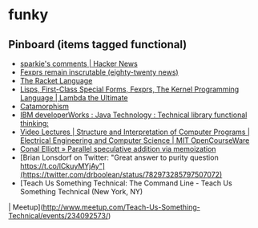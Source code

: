 # funky

## Pinboard (items tagged functional)
- [sparkie's comments | Hacker News](https://news.ycombinator.com/threads?id=sparkie)
- [Fexprs remain inscrutable (eighty-twenty news)](https://eighty-twenty.org/2011/09/29/fexprs-remain-inscrutable)
- [The Racket Language](http://racket-lang.org/)
- [Lisps, First-Class Special Forms, Fexprs, The Kernel Programming Language | Lambda the Ultimate](http://lambda-the-ultimate.org/node/3640)
- [Catamorphism](https://en.wikipedia.org/wiki/Catamorphism)
- [IBM developerWorks : Java Technology : Technical library functional thinking:](http://www.ibm.com/developerworks/views/java/libraryview.jsp?search_by=functional+thinking:)
- [Video Lectures | Structure and Interpretation of Computer Programs | Electrical Engineering and Computer Science | MIT OpenCourseWare](https://ocw.mit.edu/courses/electrical-engineering-and-computer-science/6-001-structure-and-interpretation-of-computer-programs-spring-2005/video-lectures/)
- [Conal Elliott » Parallel speculative addition via memoization](http://conal.net/blog/posts/parallel-speculative-addition-via-memoization)
- [Brian Lonsdorf on Twitter: "Great answer to purity question https://t.co/lCkuyMYjAy"](https://twitter.com/drboolean/status/782973285797507072)
- [Teach Us Something Technical: The Command Line - 
Teach Us Something Technical (New York, NY)


| Meetup](http://www.meetup.com/Teach-Us-Something-Technical/events/234092573/)


